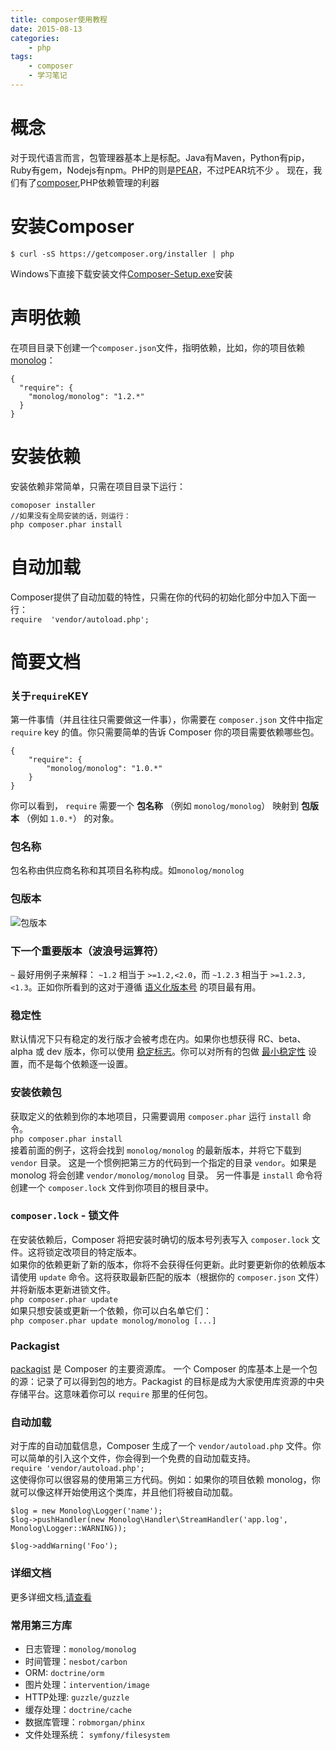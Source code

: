 ```yaml
---
title: composer使用教程
date: 2015-08-13
categories: 
    - php
tags: 
    - composer
    - 学习笔记
---
```


# 概念
对于现代语言而言，包管理器基本上是标配。Java有Maven，Python有pip，Ruby有gem，Nodejs有npm。PHP的则是[PEAR](http://pear.php.net/)，不过PEAR坑不少
。
现在，我们有了[composer](http://getcomposer.org/),PHP依赖管理的利器

# 安装Composer
`$ curl -sS https://getcomposer.org/installer | php`

Windows下直接下载安装文件[Composer-Setup.exe](https://getcomposer.org/Composer-Setup.exe)安装


# 声明依赖
在项目目录下创建一个`composer.json`文件，指明依赖，比如，你的项目依赖 [monolog](https://github.com/Seldaek/monolog)：
```
{
  "require": {
    "monolog/monolog": "1.2.*"
  }
}
```

# 安装依赖
安装依赖非常简单，只需在项目目录下运行：
```
comoposer installer
//如果没有全局安装的话，则运行：
php composer.phar install
```

# 自动加载
Composer提供了自动加载的特性，只需在你的代码的初始化部分中加入下面一行：  
`require  'vendor/autoload.php';`

# 简要文档

### 关于`require`KEY
第一件事情（并且往往只需要做这一件事），你需要在 `composer.json` 文件中指定 `require` key 的值。你只需要简单的告诉 Composer 你的项目需要依赖哪些包。
```
{
    "require": {
        "monolog/monolog": "1.0.*"
    }
}
```
你可以看到， `require` 需要一个 **包名称** （例如 `monolog/monolog`） 映射到 **包版本** （例如 `1.0.*`） 的对象。

### 包名称
包名称由供应商名称和其项目名称构成。如`monolog/monolog`

### 包版本
![包版本](/public/img/images/2015/08/composer_01.png)

### 下一个重要版本（波浪号运算符）
`~` 最好用例子来解释： `~1.2` 相当于 `>=1.2,<2.0`，而 `~1.2.3` 相当于 `>=1.2.3,<1.3`。正如你所看到的这对于遵循 [语义化版本号](http://semver.org/lang/zh-CN/) 的项目最有用。

### 稳定性
默认情况下只有稳定的发行版才会被考虑在内。如果你也想获得 RC、beta、alpha 或 dev 版本，你可以使用 [稳定标志](http://docs.phpcomposer.com/04-schema.html#Package-links)。你可以对所有的包做 [最小稳定性](http://docs.phpcomposer.com/04-schema.html#minimum-stability) 设置，而不是每个依赖逐一设置。

### 安装依赖包
获取定义的依赖到你的本地项目，只需要调用 `composer.phar` 运行 `install` 命令。  
`php composer.phar install`  
接着前面的例子，这将会找到 `monolog/monolog` 的最新版本，并将它下载到 `vendor` 目录。 这是一个惯例把第三方的代码到一个指定的目录 `vendor`。如果是 monolog 将会创建 `vendor/monolog/monolog` 目录。
另一件事是 `install` 命令将创建一个 `composer.lock` 文件到你项目的根目录中。

### `composer.lock` - 锁文件
在安装依赖后，Composer 将把安装时确切的版本号列表写入 `composer.lock` 文件。这将锁定改项目的特定版本。  
如果你的依赖更新了新的版本，你将不会获得任何更新。此时要更新你的依赖版本请使用 `update` 命令。这将获取最新匹配的版本（根据你的 `composer.json` 文件）并将新版本更新进锁文件。  
`php composer.phar update`  
如果只想安装或更新一个依赖，你可以白名单它们：  
`php composer.phar update monolog/monolog [...]`

### Packagist

[packagist](https://packagist.org/) 是 Composer 的主要资源库。 一个 Composer 的库基本上是一个包的源：记录了可以得到包的地方。Packagist 的目标是成为大家使用库资源的中央存储平台。这意味着你可以 `require` 那里的任何包。

### 自动加载
对于库的自动加载信息，Composer 生成了一个 `vendor/autoload.php` 文件。你可以简单的引入这个文件，你会得到一个免费的自动加载支持。  
`require 'vendor/autoload.php';`  
这使得你可以很容易的使用第三方代码。例如：如果你的项目依赖 monolog，你就可以像这样开始使用这个类库，并且他们将被自动加载。
```
$log = new Monolog\Logger('name');
$log->pushHandler(new Monolog\Handler\StreamHandler('app.log', Monolog\Logger::WARNING));

$log->addWarning('Foo');
```

### 详细文档
更多详细文档,[请查看](http://docs.phpcomposer.com/)

### 常用第三方库
* 日志管理：`monolog/monolog`
* 时间管理：`nesbot/carbon`
* ORM: `doctrine/orm`
* 图片处理：`intervention/image`
* HTTP处理: `guzzle/guzzle`
* 缓存处理：`doctrine/cache`
* 数据库管理：`robmorgan/phinx`
* 文件处理系统： `symfony/filesystem`


